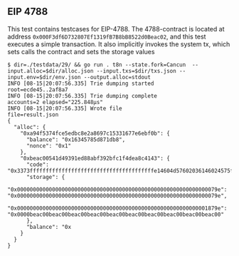 ## EIP 4788

This test contains testcases for EIP-4788. The 4788-contract is 
located at address `0x000F3df6D732807Ef1319fB7B8bB8522d0Beac02`, and this test executes a simple transaction. It also
implicitly invokes the system tx, which sets calls the contract and sets the 
storage values
```
$ dir=./testdata/29/ && go run . t8n --state.fork=Cancun  --input.alloc=$dir/alloc.json --input.txs=$dir/txs.json --input.env=$dir/env.json --output.alloc=stdout
INFO [08-15|20:07:56.335] Trie dumping started                     root=ecde45..2af8a7
INFO [08-15|20:07:56.335] Trie dumping complete                    accounts=2 elapsed="225.848µs"
INFO [08-15|20:07:56.335] Wrote file                               file=result.json
{
  "alloc": {
    "0xa94f5374fce5edbc8e2a8697c15331677e6ebf0b": {
      "balance": "0x16345785d871db8",
      "nonce": "0x1"
    },
    "0xbeac00541d49391ed88abf392bfc1f4dea8c4143": {
      "code": "0x3373fffffffffffffffffffffffffffffffffffffffe14604d57602036146024575f5ffd5b5f35801560495762001fff810690815414603c575f5ffd5b62001fff01545f5260205ff35b5f5ffd5b62001fff42064281555f359062001fff015500",
      "storage": {
        "0x000000000000000000000000000000000000000000000000000000000000079e": "0x000000000000000000000000000000000000000000000000000000000000079e",
        "0x000000000000000000000000000000000000000000000000000000000001879e": "0x0000beac00beac00beac00beac00beac00beac00beac00beac00beac00beac00"
      },
      "balance": "0x
    }
  }
}

```
